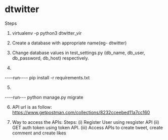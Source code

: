 # dtwitter

Steps
1) virtualenv -p python3 dtwitter_vir
2) Create a database with appropriate name(eg- dtwitter)
3) Change database values in test_settings.py (db_name, db_user, db_password, db_host) respectively.

4)
----run----
pip install -r requirements.txt


5)
----run---
python manage.py migrate


6) API url is as follow:
https://www.getpostman.com/collections/8232cceebed11a7cc160

7) Way to access the APIs:
Steps:
(i) Register User using resgister API
(ii) GET auth token using token API.
(iii) Access APIs to create tweet, create comment and create likes





